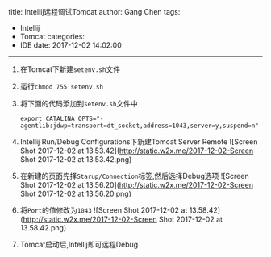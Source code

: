 title: Intellij远程调试Tomcat
author: Gang Chen
tags:
  - Intellij
  - Tomcat
categories:
  - IDE
date: 2017-12-02 14:02:00
---
1. 在Tomcat下新建`setenv.sh`文件
2. 运行`chmod 755 setenv.sh`
3. 将下面的代码添加到`setenv.sh`文件中

    ```
    export CATALINA_OPTS="-agentlib:jdwp=transport=dt_socket,address=1043,server=y,suspend=n"

    ```
4. Intellij Run/Debug Configurations下新建Tomcat Server Remote
![Screen Shot 2017-12-02 at 13.53.42](http://static.w2x.me/2017-12-02-Screen Shot 2017-12-02 at 13.53.42.png)

5. 在新建的页面先择`Starup/Connection`标签,然后选择Debug选项
![Screen Shot 2017-12-02 at 13.56.20](http://static.w2x.me/2017-12-02-Screen Shot 2017-12-02 at 13.56.20.png)

6. 将`Port`的值修改为`1043`
![Screen Shot 2017-12-02 at 13.58.42](http://static.w2x.me/2017-12-02-Screen Shot 2017-12-02 at 13.58.42.png)

7. Tomcat启动后,Intellij即可远程Debug





